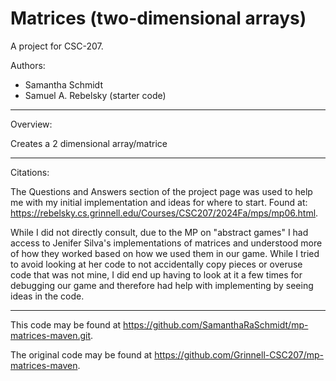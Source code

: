 # Matrices (two-dimensional arrays)

A project for CSC-207.

Authors:

* Samantha Schmidt
* Samuel A. Rebelsky (starter code)

---

Overview:

Creates a 2 dimensional array/matrice

---

Citations:

The Questions and Answers section of the project page was used to help me with my initial implementation and ideas for where to start. Found at: https://rebelsky.cs.grinnell.edu/Courses/CSC207/2024Fa/mps/mp06.html.

While I did not directly consult, due to the MP on "abstract games" I had access to Jenifer Silva's implementations of matrices and understood more of how they worked based on how we used them in our game. While I tried to avoid looking at her code to not accidentally copy pieces or overuse code that was not mine, I did end up having to look at it a few times for debugging our game and therefore had help with implementing by seeing ideas in the code.


---

This code may be found at <https://github.com/SamanthaRaSchmidt/mp-matrices-maven.git>. 

The original code may be found at <https://github.com/Grinnell-CSC207/mp-matrices-maven>.
